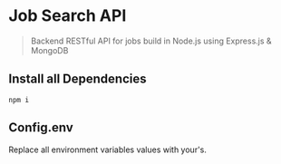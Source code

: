 # Job Search API

> Backend RESTful API for jobs build in Node.js using Express.js & MongoDB

## Install all Dependencies

```
npm i
```

## Config.env

Replace all environment variables values with your's.
